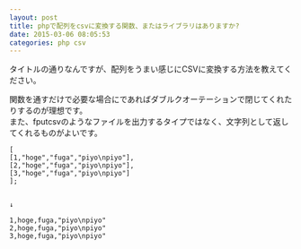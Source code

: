 ```yaml
---
layout: post
title: phpで配列をcsvに変換する関数、またはライブラリはありますか?
date: 2015-03-06 08:05:53
categories: php csv
---
```

<!-- {% raw %} -->
<p>タイトルの通りなんですが、配列をうまい感じにCSVに変換する方法を教えてください。</p>

<p>関数を通すだけで必要な場合にであればダブルクオーテーションで閉じてくれたりするのが理想です。<br>
また、fputcsvのようなファイルを出力するタイプではなく、文字列として返してくれるものがよいです。</p>

<pre><code>[
[1,"hoge","fuga","piyo\npiyo"],
[2,"hoge","fuga","piyo\npiyo"],
[3,"hoge","fuga","piyo\npiyo"]
];


↓

1,hoge,fuga,"piyo\npiyo"
2,hoge,fuga,"piyo\npiyo"
3,hoge,fuga,"piyo\npiyo"
</code></pre>
<!-- {% endraw %} -->
